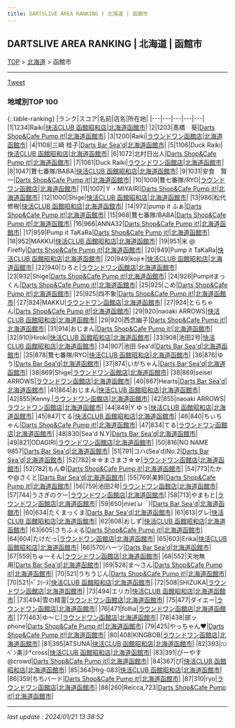 ```yaml
---
title: DARTSLIVE AREA RANKING | 北海道 | 函館市
---
```

## DARTSLIVE AREA RANKING | 北海道 | 函館市

[TOP](/darts/rank/) > [北海道](/darts/rank/北海道/) > 函館市

___

<a href="https://twitter.com/share?ref_src=twsrc%5Etfw" data-text="DARTSLIVE AREA RANKING | 北海道函館市" class="twitter-share-button" data-via="DARTSLIVE" data-hashtags="DARTSLIVE" data-related="DARTSLIVE" data-show-count="false">Tweet</a>

### 地域別TOP 100

{:.table-ranking}
|ランク|スコア|名前|店名|所在地|
|---|---|---|---|---|
|1|1234|Raiki|<a href="https://search.dartslive.com/jp/shop/bc1ce23ddeb5f056f454cb89828a1cfe">快活CLUB 函館昭和店</a>|<a href="/darts/rank/北海道/函館市">北海道函館市</a>|
|2|1203|髙橋　葵|<a href="https://search.dartslive.com/jp/shop/a2cb7922e3b359ed0d9b047a20a7ba1e">Darts Shop&Cafe Pump it!</a>|<a href="/darts/rank/北海道/函館市">北海道函館市</a>|
|3|1200|Raiki|<a href="https://search.dartslive.com/jp/shop/665ea30911745eb60d9b047a20a7ba1e">ラウンドワン函館店</a>|<a href="/darts/rank/北海道/函館市">北海道函館市</a>|
|4|1108|三崎 桂子|<a href="https://search.dartslive.com/jp/shop/4906764db564cc3df454cb89828a1cfe">Darts Bar Sea'd</a>|<a href="/darts/rank/北海道/函館市">北海道函館市</a>|
|5|1106|Duck Raiki|<a href="https://search.dartslive.com/jp/shop/bc1ce23ddeb5f056f454cb89828a1cfe">快活CLUB 函館昭和店</a>|<a href="/darts/rank/北海道/函館市">北海道函館市</a>|
|6|1072|北村日出人|<a href="https://search.dartslive.com/jp/shop/a2cb7922e3b359ed0d9b047a20a7ba1e">Darts Shop&Cafe Pump it!</a>|<a href="/darts/rank/北海道/函館市">北海道函館市</a>|
|7|1061|Duck Raiki|<a href="https://search.dartslive.com/jp/shop/665ea30911745eb60d9b047a20a7ba1e">ラウンドワン函館店</a>|<a href="/darts/rank/北海道/函館市">北海道函館市</a>|
|8|1047|鶩七番隊/BABA|<a href="https://search.dartslive.com/jp/shop/bc1ce23ddeb5f056f454cb89828a1cfe">快活CLUB 函館昭和店</a>|<a href="/darts/rank/北海道/函館市">北海道函館市</a>|
|9|1031|安食　賢一|<a href="https://search.dartslive.com/jp/shop/a2cb7922e3b359ed0d9b047a20a7ba1e">Darts Shop&Cafe Pump it!</a>|<a href="/darts/rank/北海道/函館市">北海道函館市</a>|
|10|1009|鶩七番隊/RYO|<a href="https://search.dartslive.com/jp/shop/665ea30911745eb60d9b047a20a7ba1e">ラウンドワン函館店</a>|<a href="/darts/rank/北海道/函館市">北海道函館市</a>|
|11|1007|Ｙ・MIYAIRI|<a href="https://search.dartslive.com/jp/shop/a2cb7922e3b359ed0d9b047a20a7ba1e">Darts Shop&Cafe Pump it!</a>|<a href="/darts/rank/北海道/函館市">北海道函館市</a>|
|12|1000|Shige|<a href="https://search.dartslive.com/jp/shop/bc1ce23ddeb5f056f454cb89828a1cfe">快活CLUB 函館昭和店</a>|<a href="/darts/rank/北海道/函館市">北海道函館市</a>|
|13|986|松代 修樹|<a href="https://search.dartslive.com/jp/shop/bc1ce23ddeb5f056f454cb89828a1cfe">快活CLUB 函館昭和店</a>|<a href="/darts/rank/北海道/函館市">北海道函館市</a>|
|14|972|pump it ふぁ|<a href="https://search.dartslive.com/jp/shop/a2cb7922e3b359ed0d9b047a20a7ba1e">Darts Shop&Cafe Pump it!</a>|<a href="/darts/rank/北海道/函館市">北海道函館市</a>|
|15|968|鶩七番隊/BABA|<a href="https://search.dartslive.com/jp/shop/a2cb7922e3b359ed0d9b047a20a7ba1e">Darts Shop&Cafe Pump it!</a>|<a href="/darts/rank/北海道/函館市">北海道函館市</a>|
|16|966|ANNA32|<a href="https://search.dartslive.com/jp/shop/a2cb7922e3b359ed0d9b047a20a7ba1e">Darts Shop&Cafe Pump it!</a>|<a href="/darts/rank/北海道/函館市">北海道函館市</a>|
|17|959|Pump it TaKaRa|<a href="https://search.dartslive.com/jp/shop/a2cb7922e3b359ed0d9b047a20a7ba1e">Darts Shop&Cafe Pump it!</a>|<a href="/darts/rank/北海道/函館市">北海道函館市</a>|
|18|952|MAKKU|<a href="https://search.dartslive.com/jp/shop/bc1ce23ddeb5f056f454cb89828a1cfe">快活CLUB 函館昭和店</a>|<a href="/darts/rank/北海道/函館市">北海道函館市</a>|
|19|951|米 @ Firefly|<a href="https://search.dartslive.com/jp/shop/a2cb7922e3b359ed0d9b047a20a7ba1e">Darts Shop&Cafe Pump it!</a>|<a href="/darts/rank/北海道/函館市">北海道函館市</a>|
|20|949|Pump it TaKaRa|<a href="https://search.dartslive.com/jp/shop/bc1ce23ddeb5f056f454cb89828a1cfe">快活CLUB 函館昭和店</a>|<a href="/darts/rank/北海道/函館市">北海道函館市</a>|
|20|949|koji✳︎|<a href="https://search.dartslive.com/jp/shop/bc1ce23ddeb5f056f454cb89828a1cfe">快活CLUB 函館昭和店</a>|<a href="/darts/rank/北海道/函館市">北海道函館市</a>|
|22|940|ひろと|<a href="https://search.dartslive.com/jp/shop/665ea30911745eb60d9b047a20a7ba1e">ラウンドワン函館店</a>|<a href="/darts/rank/北海道/函館市">北海道函館市</a>|
|23|932|Shige|<a href="https://search.dartslive.com/jp/shop/a2cb7922e3b359ed0d9b047a20a7ba1e">Darts Shop&Cafe Pump it!</a>|<a href="/darts/rank/北海道/函館市">北海道函館市</a>|
|24|926|Pumpitまっくん|<a href="https://search.dartslive.com/jp/shop/a2cb7922e3b359ed0d9b047a20a7ba1e">Darts Shop&Cafe Pump it!</a>|<a href="/darts/rank/北海道/函館市">北海道函館市</a>|
|25|925|こめ|<a href="https://search.dartslive.com/jp/shop/a2cb7922e3b359ed0d9b047a20a7ba1e">Darts Shop&Cafe Pump it!</a>|<a href="/darts/rank/北海道/函館市">北海道函館市</a>|
|25|925|四不象|<a href="https://search.dartslive.com/jp/shop/a2cb7922e3b359ed0d9b047a20a7ba1e">Darts Shop&Cafe Pump it!</a>|<a href="/darts/rank/北海道/函館市">北海道函館市</a>|
|27|924|MAKKU|<a href="https://search.dartslive.com/jp/shop/665ea30911745eb60d9b047a20a7ba1e">ラウンドワン函館店</a>|<a href="/darts/rank/北海道/函館市">北海道函館市</a>|
|27|924|とらちゃん|<a href="https://search.dartslive.com/jp/shop/a2cb7922e3b359ed0d9b047a20a7ba1e">Darts Shop&Cafe Pump it!</a>|<a href="/darts/rank/北海道/函館市">北海道函館市</a>|
|29|920|naoaki ARROWS|<a href="https://search.dartslive.com/jp/shop/bc1ce23ddeb5f056f454cb89828a1cfe">快活CLUB 函館昭和店</a>|<a href="/darts/rank/北海道/函館市">北海道函館市</a>|
|29|920|西念幽子|<a href="https://search.dartslive.com/jp/shop/a2cb7922e3b359ed0d9b047a20a7ba1e">Darts Shop&Cafe Pump it!</a>|<a href="/darts/rank/北海道/函館市">北海道函館市</a>|
|31|914|おじまん|<a href="https://search.dartslive.com/jp/shop/a2cb7922e3b359ed0d9b047a20a7ba1e">Darts Shop&Cafe Pump it!</a>|<a href="/darts/rank/北海道/函館市">北海道函館市</a>|
|32|910|Hiroki|<a href="https://search.dartslive.com/jp/shop/bc1ce23ddeb5f056f454cb89828a1cfe">快活CLUB 函館昭和店</a>|<a href="/darts/rank/北海道/函館市">北海道函館市</a>|
|33|908|池田2号|<a href="https://search.dartslive.com/jp/shop/bc1ce23ddeb5f056f454cb89828a1cfe">快活CLUB 函館昭和店</a>|<a href="/darts/rank/北海道/函館市">北海道函館市</a>|
|34|907|池田 Sea&#x27;d|<a href="https://search.dartslive.com/jp/shop/4906764db564cc3df454cb89828a1cfe">Darts Bar Sea'd</a>|<a href="/darts/rank/北海道/函館市">北海道函館市</a>|
|35|878|鶩七番隊/RYO|<a href="https://search.dartslive.com/jp/shop/bc1ce23ddeb5f056f454cb89828a1cfe">快活CLUB 函館昭和店</a>|<a href="/darts/rank/北海道/函館市">北海道函館市</a>|
|36|876|ゆう|<a href="https://search.dartslive.com/jp/shop/4906764db564cc3df454cb89828a1cfe">Darts Bar Sea'd</a>|<a href="/darts/rank/北海道/函館市">北海道函館市</a>|
|37|874|いがちゃん|<a href="https://search.dartslive.com/jp/shop/4906764db564cc3df454cb89828a1cfe">Darts Bar Sea'd</a>|<a href="/darts/rank/北海道/函館市">北海道函館市</a>|
|38|869|Shige|<a href="https://search.dartslive.com/jp/shop/665ea30911745eb60d9b047a20a7ba1e">ラウンドワン函館店</a>|<a href="/darts/rank/北海道/函館市">北海道函館市</a>|
|38|869|seisei ARROWS|<a href="https://search.dartslive.com/jp/shop/665ea30911745eb60d9b047a20a7ba1e">ラウンドワン函館店</a>|<a href="/darts/rank/北海道/函館市">北海道函館市</a>|
|40|867|Hearts|<a href="https://search.dartslive.com/jp/shop/4906764db564cc3df454cb89828a1cfe">Darts Bar Sea'd</a>|<a href="/darts/rank/北海道/函館市">北海道函館市</a>|
|41|864|おじまん|<a href="https://search.dartslive.com/jp/shop/bc1ce23ddeb5f056f454cb89828a1cfe">快活CLUB 函館昭和店</a>|<a href="/darts/rank/北海道/函館市">北海道函館市</a>|
|42|855|Kenny.|<a href="https://search.dartslive.com/jp/shop/665ea30911745eb60d9b047a20a7ba1e">ラウンドワン函館店</a>|<a href="/darts/rank/北海道/函館市">北海道函館市</a>|
|42|855|naoaki ARROWS|<a href="https://search.dartslive.com/jp/shop/665ea30911745eb60d9b047a20a7ba1e">ラウンドワン函館店</a>|<a href="/darts/rank/北海道/函館市">北海道函館市</a>|
|44|849|Y.ゆぅ|<a href="https://search.dartslive.com/jp/shop/bc1ce23ddeb5f056f454cb89828a1cfe">快活CLUB 函館昭和店</a>|<a href="/darts/rank/北海道/函館市">北海道函館市</a>|
|45|847|てる|<a href="https://search.dartslive.com/jp/shop/bc1ce23ddeb5f056f454cb89828a1cfe">快活CLUB 函館昭和店</a>|<a href="/darts/rank/北海道/函館市">北海道函館市</a>|
|46|840|ちぃちゃん|<a href="https://search.dartslive.com/jp/shop/a2cb7922e3b359ed0d9b047a20a7ba1e">Darts Shop&Cafe Pump it!</a>|<a href="/darts/rank/北海道/函館市">北海道函館市</a>|
|47|834|てる|<a href="https://search.dartslive.com/jp/shop/665ea30911745eb60d9b047a20a7ba1e">ラウンドワン函館店</a>|<a href="/darts/rank/北海道/函館市">北海道函館市</a>|
|48|830|Sea&#x27;d N.Y|<a href="https://search.dartslive.com/jp/shop/4906764db564cc3df454cb89828a1cfe">Darts Bar Sea'd</a>|<a href="/darts/rank/北海道/函館市">北海道函館市</a>|
|49|821|ODAGIRI|<a href="https://search.dartslive.com/jp/shop/665ea30911745eb60d9b047a20a7ba1e">ラウンドワン函館店</a>|<a href="/darts/rank/北海道/函館市">北海道函館市</a>|
|50|816|NO NAME 9857|<a href="https://search.dartslive.com/jp/shop/4906764db564cc3df454cb89828a1cfe">Darts Bar Sea'd</a>|<a href="/darts/rank/北海道/函館市">北海道函館市</a>|
|51|791|コハ(Sea′d)No.2|<a href="https://search.dartslive.com/jp/shop/4906764db564cc3df454cb89828a1cfe">Darts Bar Sea'd</a>|<a href="/darts/rank/北海道/函館市">北海道函館市</a>|
|52|782|☆☆まさまさ☆☆|<a href="https://search.dartslive.com/jp/shop/665ea30911745eb60d9b047a20a7ba1e">ラウンドワン函館店</a>|<a href="/darts/rank/北海道/函館市">北海道函館市</a>|
|52|782|もん©︎|<a href="https://search.dartslive.com/jp/shop/a2cb7922e3b359ed0d9b047a20a7ba1e">Darts Shop&Cafe Pump it!</a>|<a href="/darts/rank/北海道/函館市">北海道函館市</a>|
|54|773|たかや@さくと|<a href="https://search.dartslive.com/jp/shop/4906764db564cc3df454cb89828a1cfe">Darts Bar Sea'd</a>|<a href="/darts/rank/北海道/函館市">北海道函館市</a>|
|55|769|美鈴|<a href="https://search.dartslive.com/jp/shop/a2cb7922e3b359ed0d9b047a20a7ba1e">Darts Shop&Cafe Pump it!</a>|<a href="/darts/rank/北海道/函館市">北海道函館市</a>|
|56|759|池田2号|<a href="https://search.dartslive.com/jp/shop/665ea30911745eb60d9b047a20a7ba1e">ラウンドワン函館店</a>|<a href="/darts/rank/北海道/函館市">北海道函館市</a>|
|57|744|うさぎのクー|<a href="https://search.dartslive.com/jp/shop/665ea30911745eb60d9b047a20a7ba1e">ラウンドワン函館店</a>|<a href="/darts/rank/北海道/函館市">北海道函館市</a>|
|58|713|やまもと|<a href="https://search.dartslive.com/jp/shop/665ea30911745eb60d9b047a20a7ba1e">ラウンドワン函館店</a>|<a href="/darts/rank/北海道/函館市">北海道函館市</a>|
|59|650|mie(*´ω｀*)|<a href="https://search.dartslive.com/jp/shop/4906764db564cc3df454cb89828a1cfe">Darts Bar Sea'd</a>|<a href="/darts/rank/北海道/函館市">北海道函館市</a>|
|60|634|たくまっくま|<a href="https://search.dartslive.com/jp/shop/4906764db564cc3df454cb89828a1cfe">Darts Bar Sea'd</a>|<a href="/darts/rank/北海道/函館市">北海道函館市</a>|
|61|613|グレ|<a href="https://search.dartslive.com/jp/shop/bc1ce23ddeb5f056f454cb89828a1cfe">快活CLUB 函館昭和店</a>|<a href="/darts/rank/北海道/函館市">北海道函館市</a>|
|62|608|おしず|<a href="https://search.dartslive.com/jp/shop/bc1ce23ddeb5f056f454cb89828a1cfe">快活CLUB 函館昭和店</a>|<a href="/darts/rank/北海道/函館市">北海道函館市</a>|
|63|605|さちふぇる|<a href="https://search.dartslive.com/jp/shop/a2cb7922e3b359ed0d9b047a20a7ba1e">Darts Shop&Cafe Pump it!</a>|<a href="/darts/rank/北海道/函館市">北海道函館市</a>|
|64|604|たけだっ|<a href="https://search.dartslive.com/jp/shop/665ea30911745eb60d9b047a20a7ba1e">ラウンドワン函館店</a>|<a href="/darts/rank/北海道/函館市">北海道函館市</a>|
|65|603|Erika|<a href="https://search.dartslive.com/jp/shop/bc1ce23ddeb5f056f454cb89828a1cfe">快活CLUB 函館昭和店</a>|<a href="/darts/rank/北海道/函館市">北海道函館市</a>|
|66|570|ハーツ|<a href="https://search.dartslive.com/jp/shop/4906764db564cc3df454cb89828a1cfe">Darts Bar Sea'd</a>|<a href="/darts/rank/北海道/函館市">北海道函館市</a>|
|67|559|ちゅーそん|<a href="https://search.dartslive.com/jp/shop/665ea30911745eb60d9b047a20a7ba1e">ラウンドワン函館店</a>|<a href="/darts/rank/北海道/函館市">北海道函館市</a>|
|68|552|天地無用|<a href="https://search.dartslive.com/jp/shop/4906764db564cc3df454cb89828a1cfe">Darts Bar Sea'd</a>|<a href="/darts/rank/北海道/函館市">北海道函館市</a>|
|69|528|ま〜さん|<a href="https://search.dartslive.com/jp/shop/a2cb7922e3b359ed0d9b047a20a7ba1e">Darts Shop&Cafe Pump it!</a>|<a href="/darts/rank/北海道/函館市">北海道函館市</a>|
|70|521|うちうじん|<a href="https://search.dartslive.com/jp/shop/a2cb7922e3b359ed0d9b047a20a7ba1e">Darts Shop&Cafe Pump it!</a>|<a href="/darts/rank/北海道/函館市">北海道函館市</a>|
|70|521|ﾍﾟｺﾘｰﾇ|<a href="https://search.dartslive.com/jp/shop/bc1ce23ddeb5f056f454cb89828a1cfe">快活CLUB 函館昭和店</a>|<a href="/darts/rank/北海道/函館市">北海道函館市</a>|
|72|508|SHIZUKA|<a href="https://search.dartslive.com/jp/shop/665ea30911745eb60d9b047a20a7ba1e">ラウンドワン函館店</a>|<a href="/darts/rank/北海道/函館市">北海道函館市</a>|
|73|494|エリカ|<a href="https://search.dartslive.com/jp/shop/bc1ce23ddeb5f056f454cb89828a1cfe">快活CLUB 函館昭和店</a>|<a href="/darts/rank/北海道/函館市">北海道函館市</a>|
|73|494|雪の精霊|<a href="https://search.dartslive.com/jp/shop/665ea30911745eb60d9b047a20a7ba1e">ラウンドワン函館店</a>|<a href="/darts/rank/北海道/函館市">北海道函館市</a>|
|75|477|ダイエー|<a href="https://search.dartslive.com/jp/shop/665ea30911745eb60d9b047a20a7ba1e">ラウンドワン函館店</a>|<a href="/darts/rank/北海道/函館市">北海道函館市</a>|
|76|471|folha|<a href="https://search.dartslive.com/jp/shop/665ea30911745eb60d9b047a20a7ba1e">ラウンドワン函館店</a>|<a href="/darts/rank/北海道/函館市">北海道函館市</a>|
|77|463|ゆ～じ|<a href="https://search.dartslive.com/jp/shop/665ea30911745eb60d9b047a20a7ba1e">ラウンドワン函館店</a>|<a href="/darts/rank/北海道/函館市">北海道函館市</a>|
|78|438|部ッphone|<a href="https://search.dartslive.com/jp/shop/a2cb7922e3b359ed0d9b047a20a7ba1e">Darts Shop&Cafe Pump it!</a>|<a href="/darts/rank/北海道/函館市">北海道函館市</a>|
|79|425|やっちゃん❤️|<a href="https://search.dartslive.com/jp/shop/a2cb7922e3b359ed0d9b047a20a7ba1e">Darts Shop&Cafe Pump it!</a>|<a href="/darts/rank/北海道/函館市">北海道函館市</a>|
|80|408|KINGBOB|<a href="https://search.dartslive.com/jp/shop/665ea30911745eb60d9b047a20a7ba1e">ラウンドワン函館店</a>|<a href="/darts/rank/北海道/函館市">北海道函館市</a>|
|81|395|ATSUNA|<a href="https://search.dartslive.com/jp/shop/bc1ce23ddeb5f056f454cb89828a1cfe">快活CLUB 函館昭和店</a>|<a href="/darts/rank/北海道/函館市">北海道函館市</a>|
|82|393|ﾊﾝﾍﾟﾝ美沙†cross|<a href="https://search.dartslive.com/jp/shop/bc1ce23ddeb5f056f454cb89828a1cfe">快活CLUB 函館昭和店</a>|<a href="/darts/rank/北海道/函館市">北海道函館市</a>|
|83|391|ぴーやす@crowd|<a href="https://search.dartslive.com/jp/shop/a2cb7922e3b359ed0d9b047a20a7ba1e">Darts Shop&Cafe Pump it!</a>|<a href="/darts/rank/北海道/函館市">北海道函館市</a>|
|84|367|ぴ|<a href="https://search.dartslive.com/jp/shop/bc1ce23ddeb5f056f454cb89828a1cfe">快活CLUB 函館昭和店</a>|<a href="/darts/rank/北海道/函館市">北海道函館市</a>|
|85|364|Hrg-083|<a href="https://search.dartslive.com/jp/shop/bc1ce23ddeb5f056f454cb89828a1cfe">快活CLUB 函館昭和店</a>|<a href="/darts/rank/北海道/函館市">北海道函館市</a>|
|86|359|ちちバード|<a href="https://search.dartslive.com/jp/shop/a2cb7922e3b359ed0d9b047a20a7ba1e">Darts Shop&Cafe Pump it!</a>|<a href="/darts/rank/北海道/函館市">北海道函館市</a>|
|87|310|ryo|<a href="https://search.dartslive.com/jp/shop/665ea30911745eb60d9b047a20a7ba1e">ラウンドワン函館店</a>|<a href="/darts/rank/北海道/函館市">北海道函館市</a>|
|88|260|Reicca,723|<a href="https://search.dartslive.com/jp/shop/a2cb7922e3b359ed0d9b047a20a7ba1e">Darts Shop&Cafe Pump it!</a>|<a href="/darts/rank/北海道/函館市">北海道函館市</a>|



___

_last update : 2024/01/21 13:38:52_


<script src="https://cdnjs.cloudflare.com/ajax/libs/jquery/3.6.1/jquery.min.js" integrity="sha512-aVKKRRi/Q/YV+4mjoKBsE4x3H+BkegoM/em46NNlCqNTmUYADjBbeNefNxYV7giUp0VxICtqdrbqU7iVaeZNXA==" crossorigin="anonymous" referrerpolicy="no-referrer"></script>
<script src="https://cdnjs.cloudflare.com/ajax/libs/jquery.tablesorter/2.31.3/js/jquery.tablesorter.min.js" integrity="sha512-qzgd5cYSZcosqpzpn7zF2ZId8f/8CHmFKZ8j7mU4OUXTNRd5g+ZHBPsgKEwoqxCtdQvExE5LprwwPAgoicguNg==" crossorigin="anonymous" referrerpolicy="no-referrer"></script>
<link rel="stylesheet" href="https://cdnjs.cloudflare.com/ajax/libs/jquery.tablesorter/2.31.3/css/theme.default.min.css" integrity="sha512-wghhOJkjQX0Lh3NSWvNKeZ0ZpNn+SPVXX1Qyc9OCaogADktxrBiBdKGDoqVUOyhStvMBmJQ8ZdMHiR3wuEq8+w==" crossorigin="anonymous" referrerpolicy="no-referrer" />
<script>
$(function() {
    $(".table-ranking").tablesorter({sortList:[[0, 0]]});
});
</script>

<script async src="https://platform.twitter.com/widgets.js" charset="utf-8"></script>